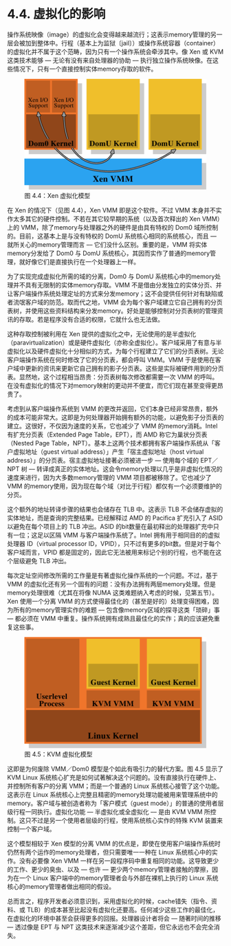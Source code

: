 # 4.4. 虚拟化的影响

操作系统映像（image）的虚拟化会变得越来越流行；这表示memory管理的另一层会被加到整体中。行程（基本上为监狱〔jail〕）或操作系统容器（container）的虚拟化并不属于这个范畴，因为只有一个操作系统会牵涉其中。像 Xen 或 KVM 这类技术能够 –– 无论有没有来自处理器的协助 –– 执行独立操作系统映像。在这些情况下，只有一个直接控制实体memory存取的软件。

<figure>
  <img src="../assets/figure-4.4.png" alt="图 4.4：Xen 虚拟化模型">
  <figcaption>图 4.4：Xen 虚拟化模型</figcaption>
</figure>

在 Xen 的情况下（见图 4.4），Xen VMM 即是这个软件。不过 VMM 本身并不实作太多其它的硬件控制。不若在其它较早期的系统（以及首次释出的 Xen VMM）上的 VMM，除了memory与处理器之外的硬件是由具有特权的 Dom0 域所控制的。目前，这基本上是与没有特权的 DomU 系统核心相同的系统核心，而且 –– 就所关心的memory管理而言 –– 它们没什么区别。重要的是，VMM 将实体memory分发给了 Dom0 与 DomU 系统核心，其因而实作了普通的memory管理，就好像它们是直接执行在一个处理器上一样。

为了实现完成虚拟化所需的域的分离，Dom0 与 DomU 系统核心中的memory处理并不具有无限制的实体memory存取。VMM 不是借由分发独立的实体分页、并让客户端操作系统处理定址的方式来分发memory；这不会提供任何针对有缺陷或者流氓客户域的防范。取而代之地，VMM 会为每个客户域建立它自己拥有的分页表树，并使用这些资料结构来分发memory。好处是能够控制对分页表树的管理资讯的存取。若是程序没有合适的权限，它就什么也无法做。

这种存取控制被利用在 Xen 提供的虚拟化之中，无论使用的是半虚拟化（paravirtualization）或是硬件虚拟化（亦称全虚拟化）。客户域采用了有意与半虚拟化以及硬件虚拟化十分相似的方式，为每个行程建立了它们的分页表树。无论客户端操作系统在何时修改了它的分页表，都会呼叫 VMM。VMM 于是使用在客户域中更新的资讯来更新它自己拥有的影子分页表。这些是实际被硬件用到的分页表。显然地，这个过程相当昂贵：分页表树每次修改都需要一次 VMM 的呼叫。在没有虚拟化的情况下对memory映射的更动并不便宜，而它们现在甚至变得更昂贵了。

考虑到从客户端操作系统到 VMM 的更改并返回，它们本身已经非常昂贵，额外的成本可能非常大。这即是为何处理器开始拥有额外的功能，以避免影子分页表的建立。这很好，不仅因为速度的关系，它也减少了 VMM 的memory消耗。Intel 有扩充分页表（Extended Page Table，EPT），而 AMD 称它为巢状分页表（Nested Page Table，NPT）。基本上这两个技术都拥有客户端操作系统从「客户虚拟地址（guest virtual address）」产生「宿主虚拟地址（host virtual address）」的分页表。宿主虚拟地址接著必须被进一步 –– 使用每个域的 EPT／NPT 树 –– 转译成真正的实体地址。这会令memory处理以几乎是非虚拟化情况的速度来进行，因为大多数memory管理的 VMM 项目都被移除了。它也减少了 VMM 的memory使用，因为现在每个域（对比于行程）都仅有一个必须要维护的分页。

这个额外的地址转译步骤的结果也会储存在 TLB 中。这表示 TLB 不会储存虚拟的实体地址，而是查询的完整结果。已经解释过 AMD 的 Pacifica 扩充引入了 ASID 以避免在每个项目上的 TLB 冲出。ASID 的bit数量在最初释出的处理器扩充中只有一位；这足以区隔 VMM 与客户端操作系统了。Intel 拥有用于相同目的的虚拟处理器 ID（virtual processor ID，VPID），只不过有更多的bit数。但是对于每个客户域而言，VPID 都是固定的，因此它无法被用来标记个别的行程，也不能在这个层级避免 TLB 冲出。

每次定址空间修改所需的工作量是有著虚拟化操作系统的一个问题。不过，基于 VMM 的虚拟化还有另一个固有的问题：没有办法拥有两层memory处理。但是memory处理很难（尤其在将像 NUMA 这类难题纳入考虑的时候，见第五节）。Xen 使用一个分离 VMM 的方式使得最佳化的（甚至是好的）处理变得困难，因为所有的memory管理实作的难题 –– 包含像memory区域的探寻这类「琐碎」事 –– 都必须在 VMM 中重复。操作系统拥有成熟且最佳化的实作；真的应该避免重复这些事。

<figure>
  <img src="../assets/figure-4.5.png" alt="图 4.5：KVM 虚拟化模型">
  <figcaption>图 4.5：KVM 虚拟化模型</figcaption>
</figure>

这即是为何废除 VMM／Dom0 模型是个如此有吸引力的替代方案。图 4.5 显示了 KVM Linux 系统核心扩充是如何试著解决这个问题的。没有直接执行在硬件上、并控制所有客户的分离 VMM；而是一个普通的 Linux 系统核心接管了这个功能。这表示在 Linux 系统核心上完整且精密的memory处理功能被用来管理系统中的memory。客户域与被创造者称为「客户模式（guest mode）」的普通的使用者层级行程一同执行。虚拟化功能 –– 半虚拟化或全虚拟化 –– 是由 KVM VMM 所控制。这只不过是另一个使用者层级的行程，使用系统核心实作的特殊 KVM 装置来控制一个客户域。

这个模型相较于 Xen 模型的分离 VMM 的优点是，即使在使用客户端操作系统时仍然有两个运作的memory处理者，但只需要唯一一种在 Linux 系统核心中的实作。没有必要像 Xen VMM 一样在另一段程序码中重复相同的功能。这导致更少的工作、更少的臭虫、以及 –– 也许 –– 更少两个memory管理者接触的摩擦，因为在一个 Linux 客户端中的memory管理者会与外部在裸机上执行的 Linux 系统核心的memory管理者做出相同的假设。

总而言之，程序开发者必须意识到，采用虚拟化的时候，cache错失（指令、资料、或 TLB）的成本甚至比起没有虚拟化还要高。任何减少这些工作的最佳化，在虚拟化的环境中甚至会获得更多的回报。处理器设计者将会 –– 随著时间的推移 –– 透过像是 EPT 与 NPT 这类技术来逐渐减少这个差距，但它永远也不会完全消失。


